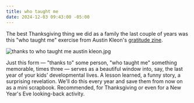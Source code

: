 ```yaml
---
title: who taught me
date: 2024-12-03 09:43:00 -05:00
---
```


The best Thanksgiving thing we did as a family the last couple of years was this "who taught me" exercise from Austin Kleon's [gratitude zine](https://austinkleon.substack.com/p/a-gratitude-zine).

![thanks to who taught me austin kleon.jpg](/uploads/thanks%20to%20who%20taught%20me%20austin%20kleon.jpg)

Just this form — "thanks to" some person, "who taught me" something memorable, times three — serves as a beautiful window into, say, the last year of your kids' developmental lives. A lesson learned, a funny story, a surprising revelation. We'll do this every year and save them from now on as a mini scrapbook. Recommended, for Thanksgiving or even for a New Year's Eve looking-back activity.